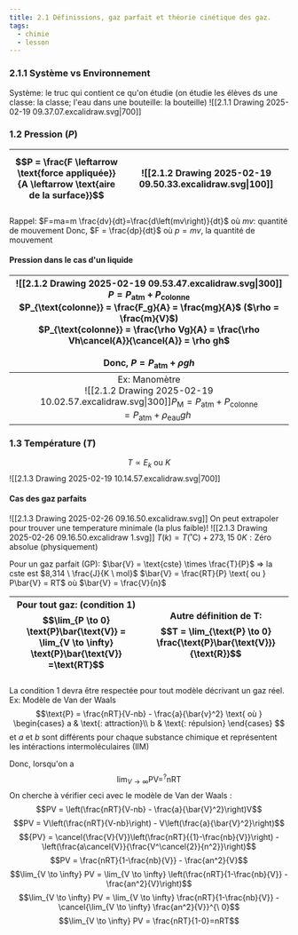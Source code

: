 ```yaml
---
title: 2.1 Définissions, gaz parfait et théorie cinétique des gaz.
tags:
  - chimie
  - lesson
---
```

### 2.1.1 Système vs Environnement
Système: le truc qui contient ce qu'on étudie (on étudie les élèves ds une classe: la classe; l'eau dans une bouteille: la bouteille)
![[2.1.1 Drawing 2025-02-19 09.37.07.excalidraw.svg|700]]
### 1.2 Pression ($P$)

| $$P = \frac{F \leftarrow \text{force appliquée}}{A \leftarrow \text{aire de la surface}}$$ | ![[2.1.2 Drawing 2025-02-19 09.50.33.excalidraw.svg\|100]] |
| :----------------------------------------------------------------------------------------: | :--------------------------------------------------------: |
Rappel: $F=ma=m \frac{dv}{dt}=\frac{d\left(mv\right)}{dt}$ où $mv \text{: quantité de mouvement}$
Donc, $F = \frac{dp}{dt}$ où $p=mv$, la quantité de mouvement
#### Pression dans le cas d'un liquide

| ![[2.1.2 Drawing 2025-02-19 09.53.47.excalidraw.svg\|300]]<br>$P = P_{\text{atm}} + P_{\text{colonne}}$<br>$P_{\text{colonne}} = \frac{F_g}{A} = \frac{mg}{A}$ ($\rho = \frac{m}{V}$)<br>$P_{\text{colonne}} = \frac{\rho Vg}{A} = \frac{\rho Vh\cancel{A}}{\cancel{A}} = \rho gh$<br><br>Donc, $P = P_{\text{atm}} + \rho gh$ |
| :----------------------------------------------------------------------------------------------------------------------------------------------------------------------------------------------------------------------------------------------------------------------------------------------------------------------------: |
|                                                                    Ex: Manomètre<br>![[2.1.2 Drawing 2025-02-19 10.02.57.excalidraw.svg\|300]]$P_{\text{M}} = P_{\text{atm}} + P_{\text{colonne}}$<br>$\ \ \ \ \ \ = P_{\text{atm}} + \rho_{\text{eau}} gh$                                                                    |
### 1.3 Température ($T$)
$$T \propto E_k \text{ ou } K$$
![[2.1.3 Drawing 2025-02-19 10.14.57.excalidraw.svg|700]]
#### Cas des gaz parfaits
![[2.1.3 Drawing 2025-02-26 09.16.50.excalidraw.svg]]
On peut extrapoler pour trouver une temperature minimale (la plus faible)!
![[2.1.3 Drawing 2025-02-26 09.16.50.excalidraw 1.svg]]
$T(k) = T(\text{˚C}) + 273,15$
$0K: \text{Zéro absolue}$ (physiquement)

Pour un gaz parfait (GP):
$\bar{V} = \text{cste} \times \frac{T}{P}$ => la cste est $8,314 \ \frac{J}{K \ mol}$
$\bar{V} = \frac{RT}{P} \text{ ou } P\bar{V} = RT$ où $\bar{V} = \frac{V}{n}$

| Pour tout gaz: (condition 1)$$\lim_{P \to 0} \text{P}\bar{\text{V}} = \lim_{V \to \infty} \text{P}\bar{\text{V}} =\text{RT}$$ | Autre définition de T:$$T = \lim_{\text{P} \to 0} \frac{\text{P}\bar{\text{V}}}{\text{R}}$$ |
| :---------------------------------------------------------------------------------------------------------------------------: | :-----------------------------------------------------------------------------------------: |
La condition 1 devra être respectée pour tout modèle décrivant un gaz réel.
Ex: Modèle de Van der Waals
$$\text{P} = \frac{nRT}{V-nb} - \frac{a}{\bar{v}^2}
\text{ où }
\begin{cases}
	a & \text{: attraction}\\
	b & \text{: répulsion}
\end{cases}
$$
et $a$ et $b$ sont différents pour chaque substance chimique et représentent les intéractions intermoléculaires (IIM)

Donc, lorsqu'on a
$$\lim_{V \to \infty} \text{PV} =^?\text{nRT}$$On cherche à vérifier ceci avec le modèle de Van der Waals :
$$PV = \left(\frac{nRT}{V-nb} - \frac{a}{\bar{V}^2}\right)V$$
$$PV = V\left(\frac{nRT}{V-nb}\right) - V\left(\frac{a}{\bar{V}^2}\right)$$
$${PV} = \cancel{\frac{V}{V}}\left(\frac{nRT}{{1}-\frac{nb}{V}}\right) - \left(\frac{a\cancel{V}}{\frac{V^\cancel{2}}{n^2}}\right)$$
$$PV = \frac{nRT}{1-\frac{nb}{V}} - \frac{an^2}{V}$$
$$\lim_{V \to \infty} PV = \lim_{V \to \infty} \left(\frac{nRT}{1-\frac{nb}{V}} - \frac{an^2}{V}\right)$$
$$\lim_{V \to \infty} PV = \lim_{V \to \infty} \frac{nRT}{1-\frac{nb}{V}} - \cancel{\lim_{V \to \infty} \frac{an^2}{V}}^{\ 0}$$
$$\lim_{V \to \infty} PV = \frac{nRT}{1-0}=nRT$$